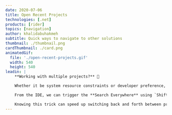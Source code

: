 ```yaml
---
date: 2020-07-06
title: Open Recent Projects
technologies: [.net]
products: [rider]
topics: [navigation]
author: khalidabuhakmeh
subtitle: Quick ways to navigate to other solutions
thumbnail: ./thumbnail.png
cardThumbnail: ./card.png
animatedGif:
  file: './open-recent-projects.gif'
  width: 540
  height: 540
leadin: |
    **Working with multiple projects?** 🥵

    Whether it be system resource constraints or developer preference, some folks don't like having multiple Rider instances running simultaneously. The reality is we sometimes have to work across many solutions to solve a problem. Luckily, Rider gives developers an action to quickly switch between known projects.

    From the IDE, we can trigger the **Search Everywhere** using `Shift+Shift` and then typing `Open Recent`. From there, we'll see an **Open Recent** dialog window with the latest projects. These projects populate from the projects found on the Rider welcome screen. Selecting **Manage Projects...** from the dialog will display our categorized projects.

    Knowing this trick can speed up switching back and forth between projects.
---
```

